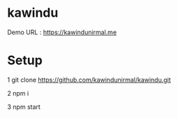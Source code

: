 # kawindu

Demo URL : https://kawindunirmal.me

# Setup
 1 git clone https://github.com/kawindunirmal/kawindu.git
 
 2 npm i
 
 3 npm start
